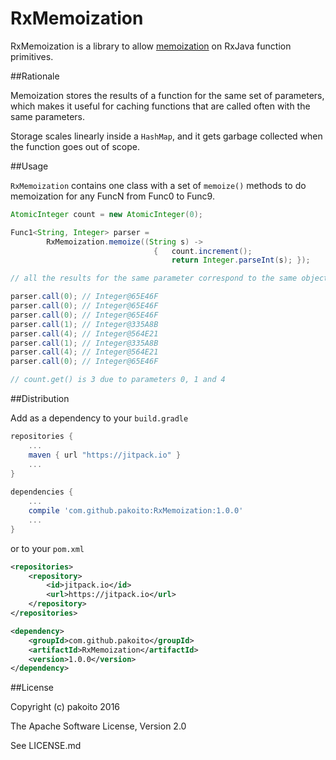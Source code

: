 # RxMemoization

RxMemoization is a library to allow [memoization](https://en.wikipedia.org/wiki/Memoization) on RxJava function primitives.

##Rationale

Memoization stores the results of a function for the same set of parameters, which makes it useful for caching functions that are called often with the same parameters.

Storage scales linearly inside a `HashMap`, and it gets garbage collected when the function goes out of scope.

##Usage

`RxMemoization` contains one class with a set of `memoize()` methods to do memoization for any FuncN from Func0 to Func9.

```java
AtomicInteger count = new AtomicInteger(0);

Func1<String, Integer> parser = 
        RxMemoization.memoize((String s) ->
                                {   count.increment();
                                    return Integer.parseInt(s); });

// all the results for the same parameter correspond to the same object

parser.call(0); // Integer@65E46F
parser.call(0); // Integer@65E46F
parser.call(0); // Integer@65E46F
parser.call(1); // Integer@335A8B
parser.call(4); // Integer@564E21
parser.call(1); // Integer@335A8B
parser.call(4); // Integer@564E21
parser.call(0); // Integer@65E46F

// count.get() is 3 due to parameters 0, 1 and 4
```

##Distribution

Add as a dependency to your `build.gradle`
```groovy
repositories {
    ...
    maven { url "https://jitpack.io" }
    ...
}
    
dependencies {
    ...
    compile 'com.github.pakoito:RxMemoization:1.0.0'
    ...
}
```
or to your `pom.xml`

```xml
<repositories>
    <repository>
        <id>jitpack.io</id>
        <url>https://jitpack.io</url>
    </repository>
</repositories>

<dependency>
    <groupId>com.github.pakoito</groupId>
    <artifactId>RxMemoization</artifactId>
    <version>1.0.0</version>
</dependency>
```

##License

Copyright (c) pakoito 2016

The Apache Software License, Version 2.0

See LICENSE.md

